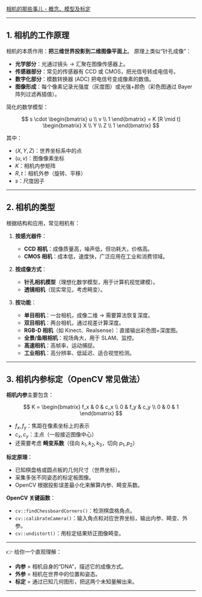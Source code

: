 [相机的那些事儿 - 概念、模型及标定](https://developer.aliyun.com/article/62472)

---

## 1. 相机的工作原理

相机的本质作用：**把三维世界投影到二维图像平面上**。
原理上类似“针孔成像”：

* **光学部分**：光通过镜头 → 汇聚在图像传感器上。
* **传感器部分**：常见的传感器有 CCD 或 CMOS，把光信号转成电信号。
* **数字化部分**：模数转换器 (ADC) 把电信号变成像素的数值。
* **图像形成**：每个像素记录光强度（灰度图）或光强+颜色（彩色图通过 Bayer 阵列过滤再插值）。

简化的数学模型：

$$
s \cdot \begin{bmatrix} u \\ v \\ 1 \end{bmatrix} = K [R \mid t] \begin{bmatrix} X \\ Y \\ Z \\ 1 \end{bmatrix}
$$

其中：

* $(X,Y,Z)$：世界坐标系中的点
* $(u,v)$：图像像素坐标
* $K$：相机内参矩阵
* $R,t$：相机外参（旋转、平移）
* $s$：尺度因子

---

## 2. 相机的类型

根据结构和应用，常见相机有：

1. **按感光器件**：

   * **CCD 相机**：成像质量高，噪声低，但功耗大，价格高。
   * **CMOS 相机**：成本低，速度快，广泛应用在工业和消费领域。

2. **按成像方式**：

   * **针孔相机模型**（理想化数学模型，用于计算机视觉建模）。
   * **透镜相机**（现实常见，考虑畸变）。

3. **按功能**：

   * **单目相机**：一台相机，成像二维 → 需要算法恢复深度。
   * **双目相机**：两台相机，通过视差计算深度。
   * **RGB-D 相机**（如 Kinect、Realsense）：直接输出彩色图+深度图。
   * **全景/鱼眼相机**：视场角大，用于 SLAM、监控。
   * **高速相机**：高帧率，运动捕捉。
   * **工业相机**：高分辨率、低延迟、适合视觉检测。

---

## 3. 相机内参标定（OpenCV 常见做法）

**相机内参**主要包含：

$$
K = 
\begin{bmatrix} 
f_x & 0 & c_x \\ 
0 & f_y & c_y \\ 
0 & 0 & 1 
\end{bmatrix}
$$

* $f_x, f_y$：焦距在像素坐标上的表示
* $c_x, c_y$：主点（一般接近图像中心）
* 还需要考虑 **畸变系数**（径向 $k_1,k_2,k_3$，切向 $p_1,p_2$）

**标定原理**：

* 已知棋盘格或圆点板的几何尺寸（世界坐标）。
* 采集多张不同姿态的标定板图像。
* OpenCV 根据投影误差最小化来解算内参、畸变系数。

**OpenCV 关键函数**：

* `cv::findChessboardCorners()`：检测棋盘格角点。
* `cv::calibrateCamera()`：输入角点和对应世界坐标，输出内参、畸变、外参。
* `cv::undistort()`：用标定结果矫正图像畸变。

---

👉 给你一个直观理解：

* **内参** = 相机自身的“DNA”，描述它的成像方式。
* **外参** = 相机在世界中的位置和姿态。
* **标定** = 通过已知几何图形，把这两个未知量解出来。

---
